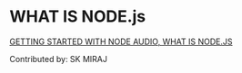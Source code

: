 # WHAT IS NODE.js
[GETTING STARTED WITH NODE AUDIO, WHAT IS NODE.JS](https://drive.google.com/file/d/13rFGg4pDFbrMrFO4Tj-Brso58cXM6MyS/view?usp=sharing)


Contributed by: SK MIRAJ 
